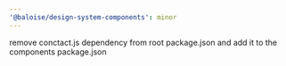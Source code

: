 ```yaml
---
'@baloise/design-system-components': minor
---
```


remove conctact.js dependency from root package.json and add it to the components package.json
